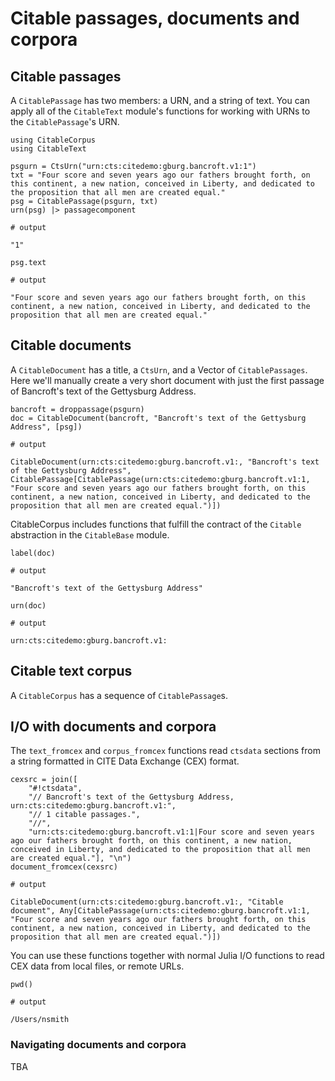 # Citable passages, documents and corpora


## Citable passages

A `CitablePassage` has two members: a URN, and a string of text.  You can apply all of the `CitableText` module's functions for working with URNs to the `CitablePassage`'s URN.


```jldoctest corpus
using CitableCorpus
using CitableText

psgurn = CtsUrn("urn:cts:citedemo:gburg.bancroft.v1:1")
txt = "Four score and seven years ago our fathers brought forth, on this continent, a new nation, conceived in Liberty, and dedicated to the proposition that all men are created equal."
psg = CitablePassage(psgurn, txt)
urn(psg) |> passagecomponent

# output

"1"
```


```jldoctest corpus
psg.text

# output

"Four score and seven years ago our fathers brought forth, on this continent, a new nation, conceived in Liberty, and dedicated to the proposition that all men are created equal."
```

## Citable documents

A `CitableDocument` has a title, a `CtsUrn`, and a Vector of `CitablePassages`.  Here we'll manually create a very short document with just the first passage of Bancroft's text of the Gettysburg Address.

```jldoctest corpus
bancroft = droppassage(psgurn)
doc = CitableDocument(bancroft, "Bancroft's text of the Gettysburg Address", [psg])

# output

CitableDocument(urn:cts:citedemo:gburg.bancroft.v1:, "Bancroft's text of the Gettysburg Address", CitablePassage[CitablePassage(urn:cts:citedemo:gburg.bancroft.v1:1, "Four score and seven years ago our fathers brought forth, on this continent, a new nation, conceived in Liberty, and dedicated to the proposition that all men are created equal.")])
```

CitableCorpus includes functions that fulfill the contract of the `Citable` abstraction in the `CitableBase` module. 

```jldoctest corpus
label(doc)

# output

"Bancroft's text of the Gettysburg Address"
```

```jldoctest corpus
urn(doc)

# output

urn:cts:citedemo:gburg.bancroft.v1:
```

## Citable text corpus

A `CitableCorpus` has a sequence of `CitablePassage`s. 


## I/O with documents and corpora

The `text_fromcex` and `corpus_fromcex` functions read `ctsdata` sections from a string formatted in CITE Data Exchange (CEX) format.

```jldoctest corpus
cexsrc = join([
    "#!ctsdata",
    "// Bancroft's text of the Gettysburg Address, urn:cts:citedemo:gburg.bancroft.v1:",
    "// 1 citable passages.",
    "//",
    "urn:cts:citedemo:gburg.bancroft.v1:1|Four score and seven years ago our fathers brought forth, on this continent, a new nation, conceived in Liberty, and dedicated to the proposition that all men are created equal."], "\n")
document_fromcex(cexsrc)    

# output

CitableDocument(urn:cts:citedemo:gburg.bancroft.v1:, "Citable document", Any[CitablePassage(urn:cts:citedemo:gburg.bancroft.v1:1, "Four score and seven years ago our fathers brought forth, on this continent, a new nation, conceived in Liberty, and dedicated to the proposition that all men are created equal.")])
```    

You can use these functions together with normal Julia I/O functions to read CEX data from local files, or remote URLs.

```jldoctest corpus
pwd()

# output

/Users/nsmith
```
### Navigating documents and corpora


TBA